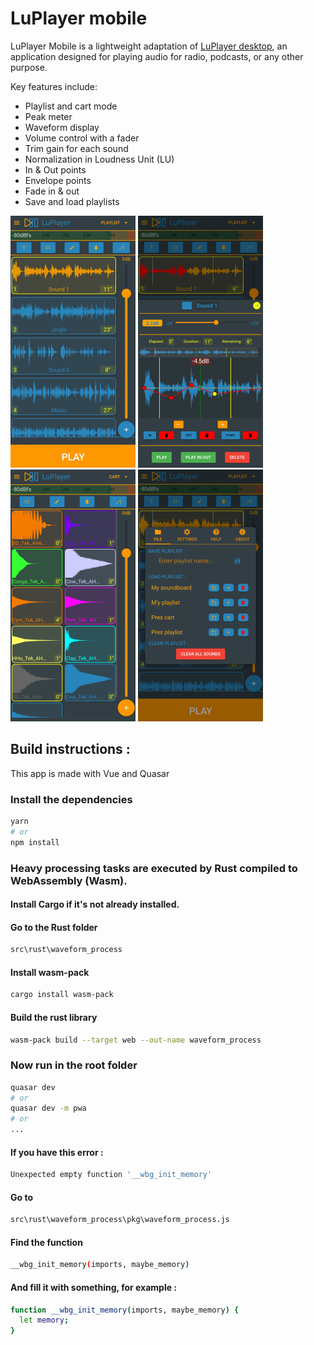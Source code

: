 # LuPlayer mobile
LuPlayer Mobile is a lightweight adaptation of [LuPlayer desktop](https://github.com/LucienLefebvre/LuPlayer), an application designed for playing audio for radio, podcasts, or any other purpose.

Key features include:

- Playlist and cart mode
- Peak meter
- Waveform display
- Volume control with a fader
- Trim gain for each sound
- Normalization in Loudness Unit (LU)
- In & Out points
- Envelope points
- Fade in & out
- Save and load playlists

![screenshots/1.jpg](https://github.com/LucienLefebvre/luplayer_mobile/blob/master/screenshots/screen1.jpg)
![screenshots/1.jpg](https://github.com/LucienLefebvre/luplayer_mobile/blob/master/screenshots/screen2.jpg)
![screenshots/1.jpg](https://github.com/LucienLefebvre/luplayer_mobile/blob/master/screenshots/screen3.jpg)
![screenshots/1.jpg](https://github.com/LucienLefebvre/luplayer_mobile/blob/master/screenshots/screen4.jpg)

## Build instructions :

This app is made with Vue and Quasar

### Install the dependencies

```bash
yarn
# or
npm install
```

### Heavy processing tasks are executed by Rust compiled to WebAssembly (Wasm).
#### Install Cargo if it's not already installed.
#### Go to the Rust folder
```bash
src\rust\waveform_process
```
#### Install wasm-pack
```bash
cargo install wasm-pack
```
#### Build the rust library
```bash
wasm-pack build --target web --out-name waveform_process
```

### Now run in the root folder
```bash
quasar dev
# or
quasar dev -m pwa
# or
...
```
#### If you have this error :
```bash
Unexpected empty function '__wbg_init_memory'
```
#### Go to
```bash
src\rust\waveform_process\pkg\waveform_process.js
```
#### Find the function
```bash
__wbg_init_memory(imports, maybe_memory)
```
#### And fill it with something, for example :
```bash
function __wbg_init_memory(imports, maybe_memory) {
  let memory;
}
```
